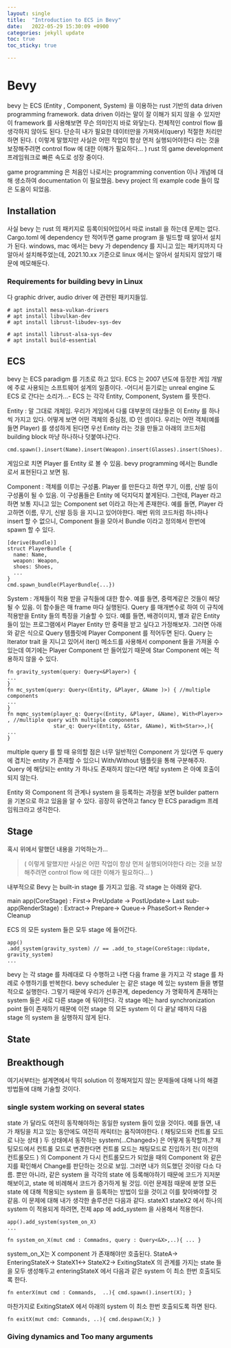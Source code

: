 ```yaml
---
layout: single
title:  "Introduction to ECS in Bevy"
date:   2022-05-29 15:30:09 +0900
categories: jekyll update
toc: true
toc_sticky: true

---
```


# Bevy 
bevy 는 ECS (Entity , Component, System) 을 이용하는 rust 기반의 data driven programming framework.
data driven 이라는 말이 잘 이해가 되지 않을 수 있지만 이 framework 를 사용해보면 무슨 의미인지 바로 와닿는다. 
전체적인 control flow 를 생각하지 않아도 된다. 단순히 내가 필요한 데이터만을 가져와서(query) 적절한 처리만 하면 된다. 
( 이렇게 말했지만 사실은 어떤 작업이 항상 먼저 실행되어야한다 라는 것을 보장해주려면 control flow 에 대한 이해가 필요하다... ) 
rust 의 game development 프레임워크로 빠른 속도로 성장 중이다. 

game programming 은 처음인 나로서는 programming convention 이나 개념에 대해 생소하여 documentation 이 필요했음. 
bevy project 의 example code 들이 많은 도움이 되었음.

## Installation 

사실 bevy 는 rust 의 패키지로 등록이되어있어서 따로 install 을 하는데 문제는 없다. 
Cargo.toml 에 dependency 만 적어두면 game program 을 빌드할 때 알아서 설치가 된다. 
windows, mac 에서는 bevy 가 dependency 를 지니고 있는 패키지까지 다 알아서 설치해주었는데, 2021.10.xx 기준으로 linux 에서는 알아서 설치되지 않았기 때문에 메모해둔다. 

### Requirements for building bevy in Linux 

다 graphic driver, audio driver 에 관련된 패키지들임. 
```
# apt install mesa-vulkan-drivers
# apt install libvulkan-dev
# apt install librust-libudev-sys-dev

# apt install librust-alsa-sys-dev
# apt install build-essential
```

## ECS 

bevy 는 ECS paradigm 를 기초로 하고 있다. ECS 는 2007 년도에 등장한 게임 개발에 주로 사용되는 소프트웨어 설계의 일종이다. 
-어디서 듣기로는 unreal engine 도 ECS 로 간다는 소리가...-
ECS 는 각각 Entity, Component, System 를 뜻한다. 

Entity : 말 그대로 개체임. 우리가 게임에서 다룰 대부분의 대상들은 이 Entity 를 하나씩 가지고 있다. 어떻게 보면 어떤 객체의 중심점, ID 인 셈이다. 
우리는 어떤 객체(예를 들면 Player) 를 생성하게 된다면 우선 Entity 라는 것을 만들고 
아래의 코드처럼 building block 마냥 하나하나 덧붙여나간다. 

```
cmd.spawn().insert(Name).insert(Weapon).insert(Glasses).insert(Shoes)... 
```

게임으로 치면 Player 를 Entity 로 볼 수 있음. bevy programming 에서는 Bundle 로서 표현된다고 보면 됨.

Component : 객체를 이루는 구성품. Player 를 만든다고 하면 무기, 이름, 신발 등이 구성품이 될 수 있음. 이 구성품들은 Entity 에 덕지덕지 붙게된다. 
그런데, Player 라고 하면 보통 지니고 있는 Component set 이라고 하는게 존재한다. 예를 들면, Player 라고하면 이름, 무기, 신발 등등 을 지니고 있어야한다. 
매번 위의 코드처럼 하나하나 insert 할 수 없으니, Component 들을 모아서 Bundle 이라고 정의해서 한번에 spawn 할 수 있다. 

```
[derive(Bundle)]
struct PlayerBundle {
  name: Name,
  weapon: Weapon,
  shoes: Shoes,
  ...
}
cmd.spawn_bundle(PlayerBundle{...})
```

System : 개체들이 적용 받을 규칙들에 대한 함수. 예를 들면, 중력계같은 것들이 해당될 수 있음.
이 함수들은 매 frame 마다 실행된다. 
Query 를 매개변수로 하여 이 규칙에 적용받을 Entity 들의 특징을 기술할 수 있다. 예를 들면, 배경이미지, 별과 같은 Entity 들이 있는 프로그램에서
Player Entity 만 중력을 받고 싶다고 가정해보자. 그러면 아래와 같은 식으로 Query 템플릿에 Player Component 를 적어두면 된다. 
Query 는 Iterator trait 을 지니고 있어서 iter() 메소드를 사용해서 component 들을 가져올 수 있는데 여기에는 Player Component 만 들어있기 때문에 Star Component 에는 
적용하지 않을 수 있다. 

```
fn gravity_system(query: Query<&Player>) {
...
}
fn mc_system(query: Query<(Entity, &Player, &Name )>) { //multiple components 
...
}
fn mqmc_system(player_q: Query<(Entity, &Player, &Name), With<Player>> , //multiple query with multiple components
               star_q: Query<(Entity, &Star, &Name), With<Star>>,){
...               
}
```
multiple query 를 할 때 유의할 점은 너무 일반적인 Component 가 있다면 두 query 에 겹치는 entity 가 존재할 수 있으니 With/Without 템플릿을 통해 구분해주자. 
Query 에 해당되는 entity 가 하나도 존재하지 않는다면 해당 system 은 아예 호출이 되지 않는다. 

Entity 와 Component 의 관계나 system 을 등록하는 과정을 보면 builder pattern 을 기본으로 하고 있음을 알 수 있다. 
굉장히 유연하고 fancy 한 ECS paradigm 프레임워크라고 생각한다. 

## Stage

혹시 위에서 말했던 내용을 기억하는가...
> ( 이렇게 말했지만 사실은 어떤 작업이 항상 먼저 실행되어야한다 라는 것을 보장해주려면 control flow 에 대한 이해가 필요하다... ) 
> 

내부적으로 Bevy 는 built-in stage 를 가지고 있음. 각 stage 는 아래와 같다. 

main app(CoreStage) : First-> PreUpdate -> PostUpdate-> Last
sub-app(RenderStage) : Extract-> Prepare-> Queue-> PhaseSort-> Render-> Cleanup

ECS 의 모든 system 들은 모두 stage 에 들어간다. 
```
app()
.add_system(gravity_system) // == .add_to_stage(CoreStage::Update, gravity_system) 
...
```
bevy 는 각 stage 를 차례대로 다 수행하고 나면 다음 frame 을 가지고 각 stage 를 차례로 수행하기를 반복한다. 
bevy scheduler 는 같은 stage 에 있는 system 들을 병렬적으로 실행한다. 
그렇기 때문에 우리가 선후관계, depedency 가 명확하게 존재하는 system 들은 서로 다른 stage 에 둬야한다. 
각 stage 에는 hard synchronization point 들이 존재하기 때문에 이전 stage 의 모든 system 이 다 끝날 때까지 다음 stage 의 system 을 실행하지 않게 된다.


## State

## Breakthough 

여기서부터는 설계면에서 딱히 solution 이 정해져있지 않는 문제들에 대해 나의 해결 방법들에 대해 기술할 것이다. 

### single system working on several states 

state 가 달라도 여전히 동작해야하는 동일한 system 들이 있을 것이다.
예를 들면, 내가 채팅을 치고 있는 동안에도 여전히 캐릭터는 움직여야한다.
( 채팅모드와 컨트롤 모드로 나눈 상태 )
두 상태에서 동작하는 system(...Changed<Component>>) 은 어떻게 동작할까..?
채팅모드에서 컨트롤 모드로 변경한다면
컨트롤 모드는 채팅모드로 진입하기 전( 이전의 컨트롤모드 ) 의 Component 가
다시 컨트롤모드가 되었을 때의 Component 와 같은지를 확인해서 Change를 판단하는 것으로 보임.
그러면 내가 의도했던 것이랑 다소 다름.
뿐만 아니라, 같은 system 을 각각의 state 에 등록해야하기 때문에 코드가 지저분해보이고,
state 에 비례해서 코드가 증가하게 될 것임.
이런 문제점 때문에 분명 모든 state 에 대해 적용되는 system 을 등록하는 방법이 있을 것이고 이를 찾아봐야할 것 같음.
이 문제에 대해 내가 생각한 솔루션은 다음과 같다.
stateX1 stateX2 에서 하나의 system 이 적용되게 하려면, 전체 app 에 add_system 을 사용해서 적용한다.
```
app().add_system(system_on_X)
...

fn system_on_X(mut cmd : Commadns, query : Query<&X>,..){ ... }
```
system_on_X는 X component 가 존재해야만 호출된다.
StateA-> EnteringStateX-> StateX1<-> StateX2-> ExitingStateX
의 관계를 가지는 state 들을 모두 생성해두고 enteringStateX 에서 다음과 같은 system 이 최소 한번 호출되도록 한다.
```
fn enterX(mut cmd : Commands,  ..){ cmd.spawn().insert(X); }
```
마찬가지로 ExitingStateX 에서 아래의 system 이 최소 한번 호출되도록 하면 된다.
```
fn exitX(mut cmd: Commands, ..){ cmd.despawn(X;) }
```
  
### Giving dynamics and Too many arguments

